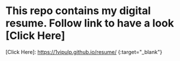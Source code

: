 # This repo contains my digital resume. Follow link to have a look [Click Here]


[Click Here]: <https://1vipulp.github.io/resume/> {:target="_blank"}
